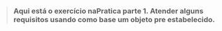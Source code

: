 > ### Aqui está o exercício naPratica parte 1. Atender alguns requisitos usando como base um objeto pre estabelecido.
